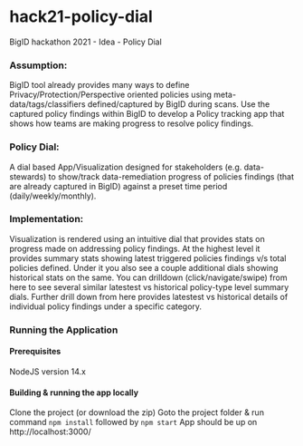 # hack21-policy-dial
BigID hackathon 2021 - Idea - Policy Dial

### Assumption:
BigID tool already provides many ways to define Privacy/Protection/Perspective oriented policies using meta-data/tags/classifiers defined/captured by BigID during scans. Use the captured policy findings within BigID to develop a Policy tracking app that shows how teams are making progress to resolve policy findings.  

### Policy Dial: 
A dial based App/Visualization designed for stakeholders (e.g. data-stewards) to show/track data-remediation progress of policies findings (that are already captured in BigID) against a preset time period (daily/weekly/monthly).

### Implementation: 
Visualization is rendered using an intuitive dial that provides stats on progress made on addressing policy findings. At the highest level it provides summary stats showing latest triggered policies findings v/s total policies defined. Under it you also see a couple additional dials showing historical stats on the same. You can drilldown (click/navigate/swipe) from here to see several similar latestest vs historical policy-type level summary dials. Further drill down from here provides latestest vs historical details of individual policy findings under a specific category.

### Running the Application

#### Prerequisites 
NodeJS version 14.x

#### Building & running the app locally
Clone the project (or download the zip)
Goto the project folder & run command `npm install` followed by `npm start`
App should be up on http://localhost:3000/
